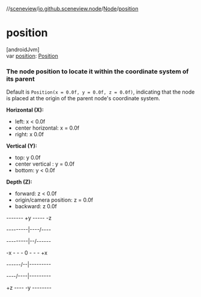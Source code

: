 //[sceneview](../../../index.md)/[io.github.sceneview.node](../index.md)/[Node](index.md)/[position](position.md)

# position

[androidJvm]\
var [position](position.md): [Position](../../io.github.sceneview.math/index.md#945960193%2FClasslikes%2F-1571379623)

###  The node position to locate it within the coordinate system of its parent

Default is `Position(x = 0.0f, y = 0.0f, z = 0.0f)`, indicating that the node is placed at the origin of the parent node's coordinate system.

**Horizontal (X):**

- 
   left: x < 0.0f
- 
   center horizontal: x = 0.0f
- 
   right: x 0.0f

**Vertical (Y):**

- 
   top: y 0.0f
- 
   center vertical : y = 0.0f
- 
   bottom: y < 0.0f

**Depth (Z):**

- 
   forward: z < 0.0f
- 
   origin/camera position: z = 0.0f
- 
   backward: z 0.0f

------- +y ----- -z

---------|----/----

---------|--/------

-x - - - 0 - - - +x

------/--|---------

----/----|---------

+z ---- -y --------
